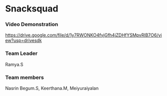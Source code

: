 # Snacksquad
### Video Demonstration
https://drive.google.com/file/d/1y7RWONKO4fvjGfh4jZDHfYSMpvRlB7O6/view?usp=drivesdk

### Team Leader
Ramya.S

### Team members
Nasrin Begum.S, Keerthana.M, Meiyuraiyalan


